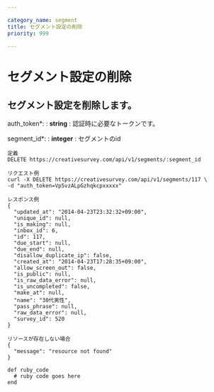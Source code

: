 ```yaml
---

category_name: segment
title: セグメント設定の削除
priority: 999

---
```


# セグメント設定の削除

## セグメント設定を削除します。

auth_token*:
: __string__
: 認証時に必要なトークンです。

segment_id*:
: __integer__
: セグメントのid

~~~
定義
DELETE https://creativesurvey.com/api/v1/segments/:segment_id

リクエスト例
curl -X DELETE https://creativesurvey.com/api/v1/segments/117 \
-d "auth_token=Vp5vzALpGzhqkcpxxxxx"

レスポンス例
{
  "updated_at": "2014-04-23T23:32:32+09:00",
  "unique_id": null,
  "is_making": null,
  "inbox_id": 6,
  "id": 117,
  "due_start": null,
  "due_end": null,
  "disallow_duplicate_ip": false,
  "created_at": "2014-04-23T17:28:35+09:00",
  "allow_screen_out": false,
  "is_public": null,
  "is_raw_data_error": null,
  "is_uncompleted": false,
  "make_at": null,
  "name": "30代男性",
  "pass_phrase": null,
  "raw_data_error": null,
  "survey_id": 520
}

リソースが存在しない場合
{
  "message": "resource not found"
}
~~~

~~~
def ruby_code
  # ruby code goes here
end
~~~

